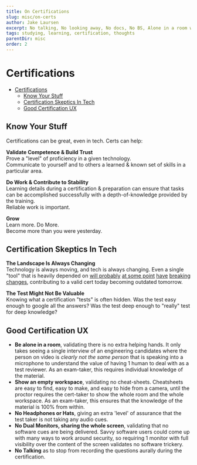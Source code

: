 ```yaml
---
title: On Certifications
slug: misc/on-certs
author: Jake Laursen
excerpt: No talking, No looking away, No docs, No BS, Alone in a room with a clear desk
tags: studying, learning, certification, thoughts
parentDir: misc
order: 2
---
```


# Certifications

- [Certifications](#certifications)
  - [Know Your Stuff](#know-your-stuff)
  - [Certification Skeptics In Tech](#certification-skeptics-in-tech)
  - [Good Certification UX](#good-certification-ux)

## Know Your Stuff

Certifications can be great, even in tech. Certs can help:

**Validate Competence & Build Trust**  
Prove a "level" of proficiency in a given technology.  
Communicate to yourself and to others a learned & known set of skills in a particular area.

**Do Work & Contribute to Stability**  
Learning details during a certification & preparation can ensure that tasks can be accomplished successfully with a depth-of-knowledge provided by the training.  
Reliable work is important.

**Grow**  
Learn more. Do More.  
Become more than you were yesterday.

## Certification Skeptics In Tech

**The Landscape Is Always Changing**  
Technology is always moving, and tech is always changing. Even a single "tool" that is heavily depended on [will probably](https://nodejs.org/tr/blog/uncategorized/10-lts-to-12-lts/) [at some point](https://nextjs.org/docs/upgrading#breaking-changes) [have](https://github.com/facebook/react/blob/main/CHANGELOG.md#1600-september-26-2017) [breaking](https://docs.mongodb.com/v5.0/reference/versioned-api/?_ga=2.5453744.2077386325.1639572064-1242320383.1493999732) [changes](https://jestjs.io/blog/2020/05/05/jest-26#other-breaking-changes-in-jest-26), contributing to a valid cert today becoming outdated tomorrow.

**The Test Might Not Be Valuable**  
Knowing what a certification "tests" is often hidden. Was the test easy enough to google all the answers?
Was the test deep enough to "really" test for deep knowledge?

## Good Certification UX

- **Be alone in a room**, validating there is no extra helping hands. It only takes seeing a single interview of an engineering candidates where the person on video is _clearly not the same person_ that is speaking into a microphone to understand the value of having 1 human to deal with as a test reviewer. As an exam-taker, this requires individual knowledge of the material.
- **Show an empty workspace**, validating no cheat-sheets. Cheatsheets are easy to find, easy to make, and easy to hide from a camera, until the proctor requires the cert-taker to show the whole room and the whole workspace. As an exam-taker, this ensures that the knowledge of the material is 100% from within.
- **No Headphones or Hats**, giving an extra 'level' of assurance that the test taker is not taking any audio cues.
- **No Dual Monitors, sharing the whole screen**, validating that no software cues are being delivered. Savvy software users could come up with many ways to work around security, so requiring 1 monitor with full visibility over the content of the screen validates no software trickery.
- **No Talking** as to stop from recording the questions aurally during the certification.
